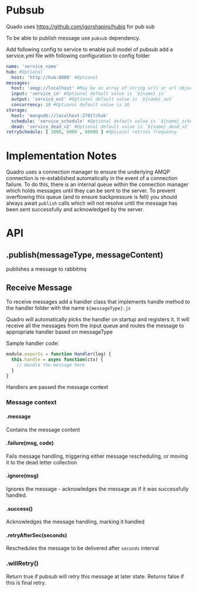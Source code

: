 # Pubsub

Quado uses https://github.com/igorshapiro/hubjs for pub sub

To be able to publish message use `pubsub` dependency.

Add following config to service to enable pull model of pubsub add a service.yml file with following configuration to config folder

```yaml
name: 'service_name'
hub: #Optional
  host: 'http://hub:8080' #Optional
messages:
  host: 'amqp://localhost' #May be an array of string urls or url objects, the one with the shortest ping is chosen
  input: 'service_in' #Optional default value is `${name}_in`
  output: 'service_out' #Optional default value is `${name}_out`
  concurrency: 10 #Optional default value is 10
storage:
  host: 'mongodb://localhost:27017/hub'
  schedule: 'service_schedule' #Optional default value is `${name}_schedule`
  dead: 'service_dead_v2' #Optional default value is `${name}_dead_v2`
retrySchedule: [ 1000, 6000 , 60000 ] #Optional retries frequency   
```

# Implementation Notes
Quadro uses a connection manager to ensure the underlying AMQP connection is re-established automatically in the event of a connection failure. To do this, there is an internal queue within the connection manager which holds messages until they can be sent to the server. To prevent overflowing this queue (and to ensure backpressure is felt) you should always await `publish` calls which will not resolve until the message has been sent successfully and acknowledged by the server.

# API

## .publish(messageType, messageContent)
publishes a message to rabbitmq

## Receive Message

To receive messages add a handler class that implements handle method to the handler folder with the name `${messageType}.js`

Quadro will automatically picks the handler on startup and registers it. It will receive all the messages from the input queue and routes the message to appropriate handler based on messageType

Sample handler code:

```js
module.exports = function Handler(log) {
  this.handle = async function(ctx) {
    // Handle the message here
  }
}
```

Handlers are passed the message context

### Message context

#### .message

Contains the message content

#### .failure(msg, code)

Fails message handling, triggering either message rescheduling, or moving it
to the dead letter collection

#### .ignore(msg)

Ignores the message - acknowledges the message as if it was successfully handled.

#### .success()

Acknowledges the message handling, marking it handled

#### .retryAfterSec(seconds)

Reschedules the message to be delivered after `seconds` interval

### .willRetry()

Return true if pubsub will retry this message at later state. Returns false if
this is final retry.
